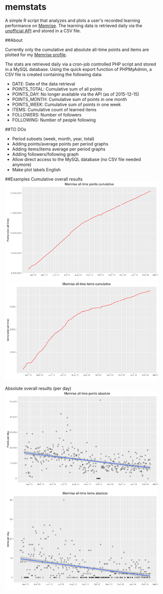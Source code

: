 # memstats

A simple R script that analyzes and plots a user's recorded learning performance on [Memrise](http://www.memrise.com). The learning data is
retrieved daily via the [unofficial API](https://github.com/carpiediem/memrise-enhancement-suite/wiki/Unofficial-Documentation-for-the-Memrise-API) and stored in a CSV file. 

##About

Currently only the cumulative and absolute all-time points and items are plotted for my [Memrise profile](http://www.memrise.com/user/mucx).

The stats are retrieved daily via a cron-job controlled PHP script and stored
in a MySQL database. Using the quick export function of PHPMyAdmin, a CSV file is created containing the following data:

* DATE:         Date of the data retrieval
* POINTS_TOTAL: Cumulative sum of all points
* POINTS_DAY:   No longer available via the API (as of 2015-12-15)
* POINTS_MONTH: Cumulative sum of points in one month
* POINTS_WEEK:  Cumulative sum of points in one week
* ITEMS:        Cumulative count of learned items
* FOLLOWERS:    Number of followers
* FOLLOWING:    Number of people following

##TO DOs
* Period subsets (week, month, year, total)
* Adding points/average points per period graphs
* Adding items/items average per period graphs
* Adding followers/following graph
* Allow direct access to the MySQL database (no CSV file needed anymore)
* Make plot labels English

##Examples
Cumulative overall results
![Total points](./plots/points_total_cum.png)
![Total points](./plots/items_total_cum.png)

Absolute overall results (per day)
![Total points](./plots/points_total_abs.png)
![Total points](./plots/items_total_abs.png)
